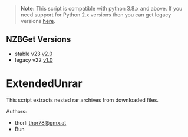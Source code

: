 > **Note:** This script is compatible with python 3.8.x and above.
If you need support for Python 2.x versions then you can get legacy versions [here](https://forum.nzbget.net/viewtopic.php?f=8&t=1690&hilit=extendedunrar).

## NZBGet Versions

- stable v23 [v2.0](https://github.com/nzbgetcom/Extension-ExtendedUnrar/releases/tag/v2.0)
- legacy v22 [v1.0](https://github.com/nzbgetcom/Extension-ExtendedUnrar/releases/tag/v1.0)

# ExtendedUnrar

This script extracts nested rar archives from downloaded files.

Authors:
- thorli <thor78@gmx.at>
- Bun
